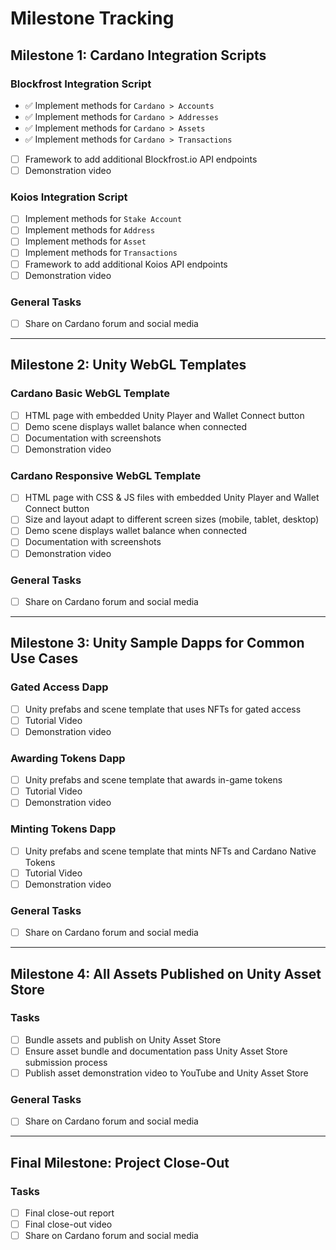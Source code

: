 # Milestone Tracking

## Milestone 1: Cardano Integration Scripts

### Blockfrost Integration Script
- ✅ Implement methods for `Cardano > Accounts`
- ✅ Implement methods for `Cardano > Addresses`
- ✅ Implement methods for `Cardano > Assets`
- ✅ Implement methods for `Cardano > Transactions`
- [ ] Framework to add additional Blockfrost.io API endpoints
- [ ] Demonstration video

### Koios Integration Script
- [ ] Implement methods for `Stake Account`
- [ ] Implement methods for `Address`
- [ ] Implement methods for `Asset`
- [ ] Implement methods for `Transactions`
- [ ] Framework to add additional Koios API endpoints
- [ ] Demonstration video

### General Tasks
- [ ] Share on Cardano forum and social media
---

## Milestone 2: Unity WebGL Templates

### Cardano Basic WebGL Template
- [ ] HTML page with embedded Unity Player and Wallet Connect button
- [ ] Demo scene displays wallet balance when connected
- [ ] Documentation with screenshots
- [ ] Demonstration video

### Cardano Responsive WebGL Template
- [ ] HTML page with CSS & JS files with embedded Unity Player and Wallet Connect button
- [ ] Size and layout adapt to different screen sizes (mobile, tablet, desktop)
- [ ] Demo scene displays wallet balance when connected
- [ ] Documentation with screenshots
- [ ] Demonstration video

### General Tasks
- [ ] Share on Cardano forum and social media

---

## Milestone 3: Unity Sample Dapps for Common Use Cases

### Gated Access Dapp
- [ ] Unity prefabs and scene template that uses NFTs for gated access
- [ ] Tutorial Video
- [ ] Demonstration video

### Awarding Tokens Dapp
- [ ] Unity prefabs and scene template that awards in-game tokens
- [ ] Tutorial Video
- [ ] Demonstration video

### Minting Tokens Dapp
- [ ] Unity prefabs and scene template that mints NFTs and Cardano Native Tokens
- [ ] Tutorial Video
- [ ] Demonstration video

### General Tasks
- [ ] Share on Cardano forum and social media

---

## Milestone 4: All Assets Published on Unity Asset Store

### Tasks
- [ ] Bundle assets and publish on Unity Asset Store
- [ ] Ensure asset bundle and documentation pass Unity Asset Store submission process
- [ ] Publish asset demonstration video to YouTube and Unity Asset Store

### General Tasks
- [ ] Share on Cardano forum and social media

---

## Final Milestone: Project Close-Out

### Tasks
- [ ] Final close-out report
- [ ] Final close-out video
- [ ] Share on Cardano forum and social media
